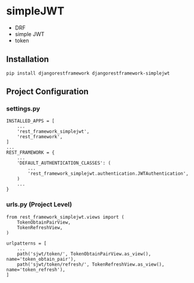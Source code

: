 # simpleJWT

- DRF
- simple JWT
- token

## Installation
```
pip install djangorestframework djangorestframework-simplejwt
```

## Project Configuration
### settings.py
```
INSTALLED_APPS = [
    ...
    'rest_framework_simplejwt',
    'rest_framework',
]
...
REST_FRAMEWORK = {
    ...
    'DEFAULT_AUTHENTICATION_CLASSES': (
        ...
        'rest_framework_simplejwt.authentication.JWTAuthentication',
    )
    ...
}
```

### urls.py (Project Level)
```
from rest_framework_simplejwt.views import (
    TokenObtainPairView,
    TokenRefreshView,
)

urlpatterns = [
    ...
    path('sjwt/token/', TokenObtainPairView.as_view(), name='token_obtain_pair'),
    path('sjwt/token/refresh/', TokenRefreshView.as_view(), name='token_refresh'),
]
```
